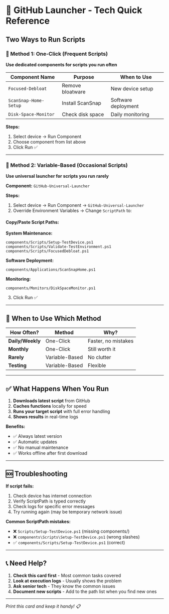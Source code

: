 # 🎯 GitHub Launcher - Tech Quick Reference

## Two Ways to Run Scripts

### **🚀 Method 1: One-Click (Frequent Scripts)**
**Use dedicated components for scripts you run often**

| Component Name | Purpose | When to Use |
|----------------|---------|-------------|
| `Focused-Debloat` | Remove bloatware | New device setup |
| `ScanSnap-Home-Setup` | Install ScanSnap | Software deployment |
| `Disk-Space-Monitor` | Check disk space | Daily monitoring |

**Steps:**
1. Select device → Run Component
2. Choose component from list above
3. Click Run ✅

---

### **🔧 Method 2: Variable-Based (Occasional Scripts)**
**Use universal launcher for scripts you run rarely**

**Component:** `GitHub-Universal-Launcher`

**Steps:**
1. Select device → Run Component → `GitHub-Universal-Launcher`
2. Override Environment Variables → Change `ScriptPath` to:

#### **Copy/Paste Script Paths:**

**System Maintenance:**
```
components/Scripts/Setup-TestDevice.ps1
components/Scripts/Validate-TestEnvironment.ps1
components/Scripts/FocusedDebloat.ps1
```

**Software Deployment:**
```
components/Applications/ScanSnapHome.ps1
```

**Monitoring:**
```
components/Monitors/DiskSpaceMonitor.ps1
```

3. Click Run ✅

---

## 🎯 **When to Use Which Method**

| How Often? | Method | Why? |
|------------|--------|------|
| **Daily/Weekly** | One-Click | Faster, no mistakes |
| **Monthly** | One-Click | Still worth it |
| **Rarely** | Variable-Based | No clutter |
| **Testing** | Variable-Based | Flexible |

---

## ✅ **What Happens When You Run**

1. **Downloads latest script** from GitHub
2. **Caches functions** locally for speed
3. **Runs your target script** with full error handling
4. **Shows results** in real-time logs

**Benefits:**
- ✅ Always latest version
- ✅ Automatic updates
- ✅ No manual maintenance
- ✅ Works offline after first download

---

## 🆘 **Troubleshooting**

**If script fails:**
1. Check device has internet connection
2. Verify ScriptPath is typed correctly
3. Check logs for specific error messages
4. Try running again (may be temporary network issue)

**Common ScriptPath mistakes:**
- ❌ `Scripts/Setup-TestDevice.ps1` (missing components/)
- ❌ `components\Scripts\Setup-TestDevice.ps1` (wrong slashes)
- ✅ `components/Scripts/Setup-TestDevice.ps1` (correct)

---

## 📞 **Need Help?**

1. **Check this card first** - Most common tasks covered
2. **Look at execution logs** - Usually shows the problem
3. **Ask senior tech** - They know the common issues
4. **Document new scripts** - Add to the path list when you find new ones

---

*Print this card and keep it handy! 📋*
